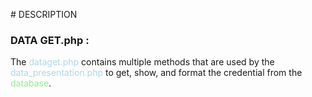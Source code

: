 \# DESCRIPTION

### DATA GET.php :

The <span style="color:lightblue">dataget.php</span> contains multiple methods that are used by the <span style="color:lightblue">data_presentation.php</span> to get, show, and format the credential from the <span style="color:lightgreen">database</span>.
